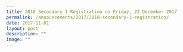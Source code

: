```yaml
---
title: 2018 Secondary 1 Registration on Friday, 22 December 2017
permalink: /announcements/2017/2018-secondary-1-registration/
date: 2017-11-01
layout: post
description: ""
image: ""
---
```

